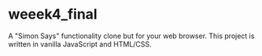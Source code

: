 # weeek4_final
A "Simon Says" functionality clone but for your web browser. This project is written in vanilla JavaScript and HTML/CSS.

